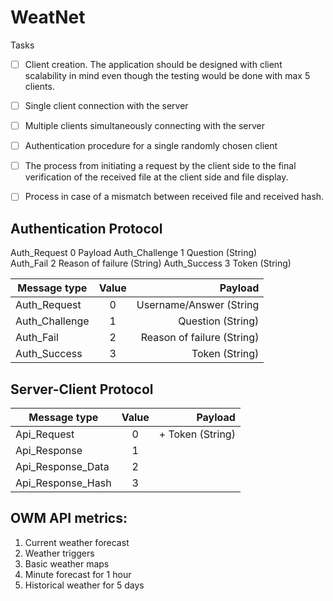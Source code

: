 # WeatNet

Tasks

- [ ] Client creation. The application should be designed with client scalability in mind even though the testing would be done with max 5 clients.
- [ ] Single client connection with the server
- [ ] Multiple clients simultaneously connecting with the server
- [ ] Authentication procedure for a single randomly chosen client
- [ ] The process from initiating a request by the client side to the final verification of
the received file at the client side and file display.
- [ ] Process in case of a mismatch between received file and received hash.


## Authentication Protocol

Auth_Request 0  Payload
Auth_Challenge 1    Question (String)    
Auth_Fail 2     Reason of failure (String)
Auth_Success 3      Token (String)

| Message type   |      Value      |  Payload |
|----------|:-------------:|------:|
| Auth_Request |  0 | Username/Answer (String |
| Auth_Challenge |    1   |   Question (String) |
| Auth_Fail | 2 |    Reason of failure (String) |
| Auth_Success | 3 |    Token (String) |
 
## Server-Client Protocol

| Message type   |      Value      |  Payload |
|----------|:-------------:|------:|
| Api_Request |  0 |  + Token (String) |
| Api_Response |  1 |  |
| Api_Response_Data |  2 |  |
| Api_Response_Hash |  3 |  |

## OWM API metrics:
1. Current weather forecast
2. Weather triggers
3. Basic weather maps
4. Minute forecast for 1 hour
6. Historical weather for 5 days